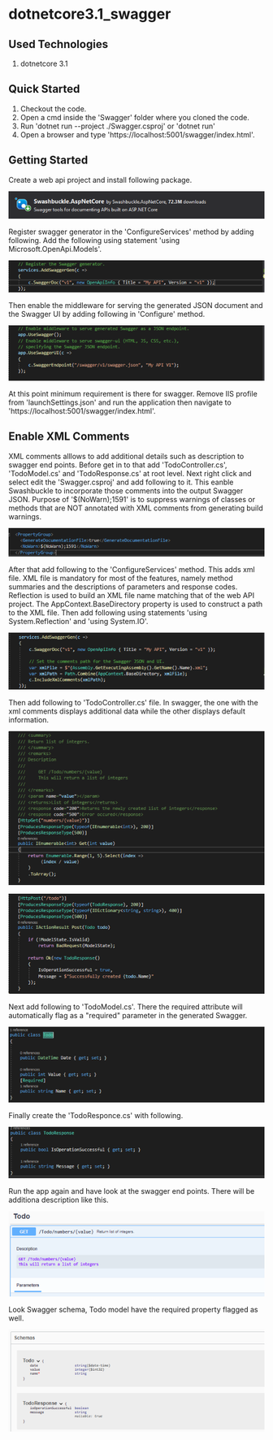 # dotnetcore3.1_swagger

## Used Technologies

1. dotnetcore 3.1

## Quick Started

1. Checkout the code.
2. Open a cmd inside the 'Swagger' folder where you cloned the code.
3. Run 'dotnet run --project ./Swagger.csproj' or 'dotnet run'
4. Open a browser and type 'https://localhost:5001/swagger/index.html'.

## Getting Started

Create a web api project and install following package.

![swashbuckle-package](./images/swashbuckle-package.PNG)

Register swagger generator in the 'ConfigureServices' method by adding following. Add the following using statement 'using Microsoft.OpenApi.Models'. 

![configureservice](./images/configureservice-initial.PNG)

Then enable the middleware for serving the generated JSON document and the Swagger UI by adding following in 'Configure' method.

![configure](./images/configure-initial.PNG)

At this point minimum requirement is there for swagger. Remove IIS profile from 'launchSettings.json' and run the application then navigate to 'https://localhost:5001/swagger/index.html'.

## Enable XML Comments

XML comments alllows to add additional details such as description to swagger end points.
Before get in to that add 'TodoController.cs', 'TodoModel.cs' and 'TodoResponse.cs' at root level.
Next right click and select edit the 'Swagger.csproj' and add following to it. This eanble Swashbuckle to incorporate those comments into the output Swagger JSON.
Purpose of '<NoWarn>$(NoWarn);1591</NoWarn>' is to suppress warnings of classes or methods that are NOT annotated with XML comments from generating build warnings.

![propertygroup](./images/propertygroup.PNG)

After that add following to the 'ConfigureServices' method. This adds xml file. XML file is mandatory for most of the features, namely method summaries and the descriptions of parameters and response codes. Reflection is used to build an XML file name matching that of the web API project. The AppContext.BaseDirectory property is used to construct a path to the XML file. Then add following using statements 'using System.Reflection' and 'using System.IO'.

![configuefinal](./images/configure-final.PNG)

Then add following to 'TodoController.cs' file. In swagger, the one with the xml comments displays additional data while the other displays default information.

![method1](./images/Todomethod1.PNG)

![method2](./images/Todomethod2.PNG)

Next add following to 'TodoModel.cs'. There the required attribute will automatically flag as a "required" parameter in the generated Swagger.

![todomodel](./images/Todomodel.PNG)

Finally create the 'TodoResponce.cs' with following.

![todoresponse](./images/Todoresponse.PNG)

Run the app again and have look at the swagger end points. There will be additiona description like this.

![swaggerdescription](./images/swaggerdescription.PNG)

Look Swagger schema, Todo model have the required property flagged as well.

![swaggerschema](./images/swaggerschema.PNG)
